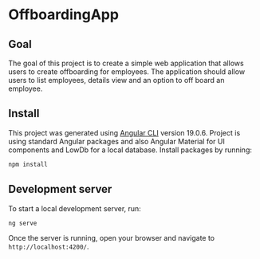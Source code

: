 # OffboardingApp

## Goal
The goal of this project is to create a simple web application that allows users to create offboarding for employees. The application should allow users to list employees, details view and an option to off board an employee. 
## Install
This project was generated using [Angular CLI](https://github.com/angular/angular-cli) version 19.0.6.
Project is using standard Angular packages and also Angular Material for UI components and LowDb for a local database.
Install packages by running:

```bash
npm install
```


## Development server

To start a local development server, run:

```bash
ng serve
```

Once the server is running, open your browser and navigate to `http://localhost:4200/`.

